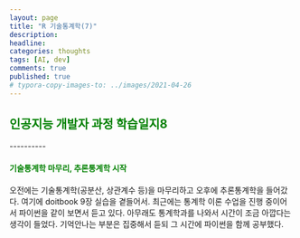 ```yaml
---
layout: page
title: "R 기술통계학(7)"
description:
headline:
categories: thoughts
tags: [AI, dev]
comments: true
published: true
# typora-copy-images-to: ../images/2021-04-26 
---
```

<h2><span style="color:green"> 
인공지능 개발자 과정 학습일지8 </span></h2>
----------

<h4><span style="color:green"> 
기술통계학 마무리, 추론통계학 시작 </span></h4>

오전에는 기술통계학(공분산, 상관계수 등)을 마무리하고 오후에 추론통계학을 들어갔다. 여기에 doitbook 9장 실습을 곁들어서. 최근에는 통계학 이론 수업을 진행 중이어서 파이썬을 같이 보면서 듣고 있다. 아무래도 통계학과를 나와서 시간이 조금 아깝다는 생각이 들었다. 기억안나는 부분은 집중해서 듣되 그 시간에 파이썬을 함께 공부했다.